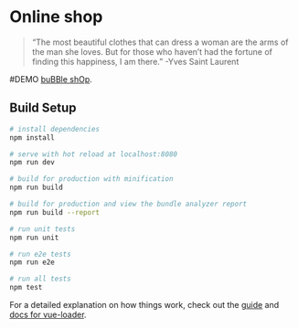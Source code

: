 # Online shop

> “The most beautiful clothes that can dress a woman are the arms of the man she loves. But for those who haven’t had the fortune of finding this happiness, I am there.” -Yves Saint Laurent

#DEMO [buBBle shOp](https://mali3days.github.io/shop/#/).

## Build Setup

``` bash
# install dependencies
npm install

# serve with hot reload at localhost:8080
npm run dev

# build for production with minification
npm run build

# build for production and view the bundle analyzer report
npm run build --report

# run unit tests
npm run unit

# run e2e tests
npm run e2e

# run all tests
npm test
```

For a detailed explanation on how things work, check out the [guide](http://vuejs-templates.github.io/webpack/) and [docs for vue-loader](http://vuejs.github.io/vue-loader).
